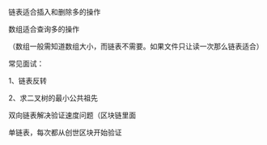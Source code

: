 链表适合插入和删除多的操作

数组适合查询多的操作

（数组一般需知道数组大小，而链表不需要。如果文件只让读一次那么链表适合）

常见面试：

1、链表反转

2、求二叉树的最小公共祖先

双向链表解决验证速度问题（区块链里面

单链表，每次都从创世区块开始验证


